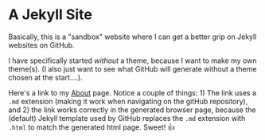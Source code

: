 # A Jekyll Site

Basically, this is a "sandbox" website where I can get a better grip on Jekyll websites on GitHub.

I have specifically started *without* a theme, because I want to make my own theme(s). (I also just want to see what GitHub will generate without a theme chosen at the start....).

Here's a link to my [About](About.md) page. Notice a couple of things: 1) The link uses a `.md` extension (making it work when navigating on the gitHub repository), and 2) the link works correctly in the generated browser page, because the (default) Jekyll template used by GitHub replaces the `.md` extension with `.html` to match the generated html page. Sweet! :+1:
